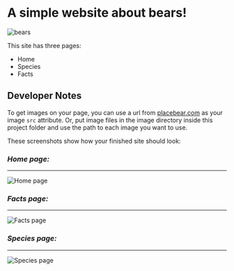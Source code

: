 # A simple website about bears!

![bears](https://cdn.glitch.com/7d70cbec-efdd-48cc-8a9c-77596e687d8e%2Foffice-bears.gif?1524251655554)

This site has three pages:

- Home
- Species
- Facts

## Developer Notes

To get images on your page, you can use a url from [placebear.com](https://placebear.com/) as your image `src` attribute. Or, put image files in the image directory inside this project folder and use the path to each image you want to use.

These screenshots show how your finished site should look:

### _Home page:_

---

![Home page](https://cdn.glitch.com/7d70cbec-efdd-48cc-8a9c-77596e687d8e%2Findex.png?1524238991857)

### _Facts page:_

---

![Facts page](https://cdn.glitch.com/7d70cbec-efdd-48cc-8a9c-77596e687d8e%2Ffacts.png?1524238981048)

### _Species page:_

---

![Species page](https://cdn.glitch.com/7d70cbec-efdd-48cc-8a9c-77596e687d8e%2Fspecies.png?1524238999216)
